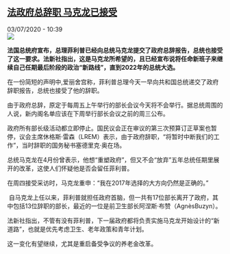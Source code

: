<!--1593770100000-->
[法政府总辞职 马克龙已接受](http://www.rfi.fr//cn/%E6%B3%95%E5%9B%BD/20200703-%E6%B3%95%E6%94%BF%E5%BA%9C%E6%80%BB%E8%BE%9E%E8%81%8C-%E9%A9%AC%E5%85%8B%E9%BE%99%E5%B7%B2%E6%8E%A5%E5%8F%97)
------

<div>03/07/2020 - 10:39</div><img src="https://s.rfi.fr/media/display/02c06810-bd07-11ea-a43a-005056bf87d6/w:310/p:16x9/edouard-philippe-elysee_0.jpg"><p><strong>法国总统府宣布，总理菲利普已经向总统马克龙提交了政府总辞报告，总统也接受了这一要求。法新社指出，这是马克龙所希望的，且已经宣布说将任命新班子来继续自己任期最后阶段的政治“新路线”，直到2022年的总统大选。</strong></p><div class="t-content__body u-clearfix"><div class="m-interstitial"></div><p>在一份简短的声明中,爱丽舍宫称，菲利普总理今天一早向共和国总统递交了政府辞职报告，总统也接受了他的辞职。</p><p>由于政府总辞，原定于每周五上午举行的部长会议今天将不会举行。据总统周围的人说，新内阁名单应该在下周举行部长会议之前的周三公布。</p><p>政府所有部长级活动都立即停止。国民议会正在审议的第三次预算订正草案也暂停，议会主席休格斯·雷森（LREM）表示，由于政府辞职，“将暂时中断我们的工作”，当时辞职的国务秘书塞德里克·奥在场。</p><p>总统马克龙在4月份曾表示，他想“重塑政府”，但又不会“放弃”五年总统任期里展开的改革，这使人们怀疑他是否会留任菲利普。</p><p>在周四接受采访时，马克龙重申：“我在2017年选择的大方向仍然是正确的。”</p><p> 自马克龙上任以来，菲利普就担任政府首脑，但一共有17位部长离开了政府，其中包括13位辞职的部长，最近的一位是前卫生部长阿涅斯·布赞（AgnèsBuzyn）。</p><p>法新社指出，不管有没有菲利普，下一届政府都将负责实施马克龙开始设计的“新道路”，也就是优先考虑卫生、老年政策和青年计划。</p><p>这一变化有望继续，尤其是重启备受争议的养老金改革。</p><p> </p><div class="o-self-promo o-self-promo--nl o-self-promo--hidden" data-selfpromo-newsletter></div><div class="o-self-promo o-self-promo--app o-self-promo--hidden" data-selfpromo-app></div></div>
